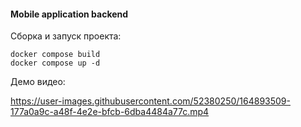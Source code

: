 #### Mobile application backend  
Сборка и запуск проекта:
```
docker compose build
docker compose up -d
```
Демо видео:

https://user-images.githubusercontent.com/52380250/164893509-177a0a9c-a48f-4e2e-bfcb-6dba4484a77c.mp4

